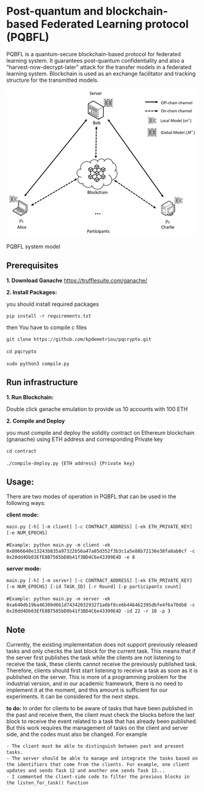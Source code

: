 
#  Post-quantum and blockchain-based Federated Learning protocol (PQBFL)
 PQBFL is a quantum-secure blockchain-based protocol for federated learning system. It guarantees post-quantum confidentiality and also a "harvest-now-decrypt-later" attack for the transfer models in a federated learning system. Blockchain is used as an exchange facilitator and tracking structure for the transmitted models.  


![system_model.png](./system_model.png)
<figcaption>PQBFL system model</figcaption>

## Prerequisites

**1. Download  Ganache** https://trufflesuite.com/ganache/

<!--
**2. you have to install IPFS CLI (kubo) from here:** https://docs.ipfs.tech/how-to/kubo-basic-cli/#install-kubo

**2. Enable "Libp2pStreamMounting" in IPFS:**
In CLI:
```
ipfs config --json Experimental.Libp2pStreamMounting true
```
-->


**2. Install Packages:**

you should install required packages

```
pip install -r requirements.txt
```

then You have to compile c files

```
git clone https://github.com/kpdemetriou/pqcrypto.git

cd pqcrypto

sudo python3 compile.py
```


## Run infrastructure
<!--
**1. Run IPFS cli:**

```
ipfs daemon
```
-->
**1. Run Blockchain:** 

Double click ganache emulation to provide us 10 accounts with 100 ETH

**2. Compile and Deploy**

you must compile and deploy the solidity contract on Ethereum blockchain (gnanache) using ETH address and corresponding Private key

```
cd contract

./compile-deploy.py {ETH address} {Private key}
```

## Usage:

There are two modes of operation in PQBFL that can be used in the following ways:

**client mode:**

```
main.py [-h] [-m client] [-c CONTRACT_ADDRESS] [-ek ETH_PRIVATE_KEY] [-e NUM_EPOCHS]

#Example: python main.py -m client -ek 0x8066640e13243b835a97322b56a47a85d352f3b3c1a5e88b72136e38fa8ab0cf -c 0x20dd4Db03EfE8B7585bD8b41f3BD4C6e43399E4D -e 8
```

**server mode:**
```
main.py [-h] [-m server] [-c CONTRACT_ADDRESS] [-ek ETH_PRIVATE_KEY] [-e NUM_EPOCHS] [-id TASK_ID] [-r Round] [-p participants count]

#Example: python main.py -m server -ek 0xa640db19ba46309d661d7434203293271a6bf8ce6b446462395dbfe4f6a70db8 -c 0x20dd4Db03EfE8B7585bD8b41f3BD4C6e43399E4D -id 22 -r 10 -p 3
```

## Note
Currently, the existing implementation does not support previously released tasks and only checks the last block for the current task. This means that if the server first publishes the task while the clients are not listening to receive the task, these clients cannot receive the previously published task. Therefore, clients should first start listening to receive a task as soon as it is published on the server. This is more of a programming problem for the industrial version, and in our academic framework, there is no need to implement it at the moment, and this amount is sufficient for our experiments. It can be considered for the next steps.


**to do:**
In order for clients to be aware of tasks that have been published in the past and receive them, the client must check the blocks before the last block to receive the event related to a task that has already been published. But this work requires the management of tasks on the client and server side, and the codes must also be changed. For example

    - The client must be able to distinguish between past and present tasks.
    - The server should be able to manage and integrate the tasks based on the identifiers that come from the clients. For example, one client updates and sends Task 12 and another one sends Task 13...
    - I commented the client-side code to filter the previous blocks in the listen_for_task() function

